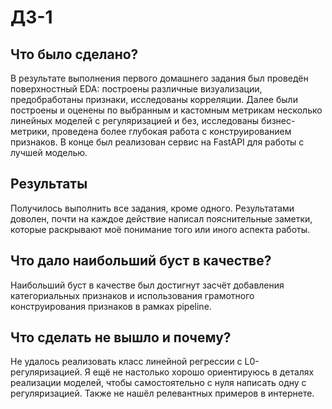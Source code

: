 # ДЗ-1
## Что было сделано?
В результате выполнения первого домашнего задания был проведён поверхностный EDA: построены различные визуализации, предобработаны признаки, исследованы корреляции. Далее были построены и оценены по выбранным и кастомным метрикам несколько линейных моделей с регуляризацией и без, исследованы бизнес-метрики, проведена более глубокая работа с конструированием признаков. В конце был реализован сервис на FastAPI для работы с лучшей моделью.

## Результаты
Получилось выполнить все задания, кроме одного. Результатами доволен, почти на каждое действие написал пояснительные заметки, которые раскрывают моё понимание того или иного аспекта работы.

## Что дало наибольший буст в качестве?
Наибольший буст в качестве был достигнут засчёт добавления категориальных признаков и использования грамотного конструирования признаков в рамках pipeline.

## Что сделать не вышло и почему?
Не удалось реализовать класс линейной регрессии с L0-регуляризацией. Я ещё не настолько хорошо ориентируюсь в деталях реализации моделей, чтобы самостоятельно с нуля написать одну с регуляризацией. Также не нашёл релевантных примеров в интернете.